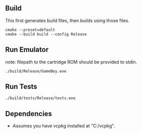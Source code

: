 ## Build

This first generates build files, then builds using those files.

```
cmake --preset=default
cmake --build build --config Release
```

## Run Emulator

note: filepath to the cartridge ROM should be provided to stdin.

`./build/Release/GameBoy.exe`

## Run Tests

`./build/tests/Release/tests.exe`

## Dependencies

- Assumes you have vcpkg installed at "C:/vcpkg".
